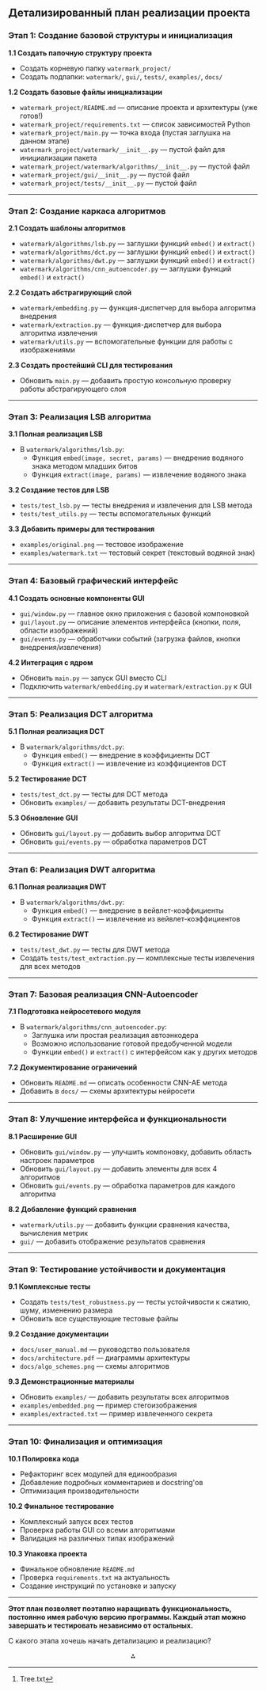
## **Детализированный план реализации проекта**

### **Этап 1: Создание базовой структуры и инициализация**

**1.1 Создать папочную структуру проекта**

- Создать корневую папку `watermark_project/`
- Создать подпапки: `watermark/`, `gui/`, `tests/`, `examples/`, `docs/`

**1.2 Создать базовые файлы инициализации**

- `watermark_project/README.md` — описание проекта и архитектуры (уже готов!)
- `watermark_project/requirements.txt` — список зависимостей Python
- `watermark_project/main.py` — точка входа (пустая заглушка на данном этапе)
- `watermark_project/watermark/__init__.py` — пустой файл для инициализации пакета
- `watermark_project/watermark/algorithms/__init__.py` — пустой файл
- `watermark_project/gui/__init__.py` — пустой файл
- `watermark_project/tests/__init__.py` — пустой файл

***

### **Этап 2: Создание каркаса алгоритмов**

**2.1 Создать шаблоны алгоритмов**

- `watermark/algorithms/lsb.py` — заглушки функций `embed()` и `extract()`
- `watermark/algorithms/dct.py` — заглушки функций `embed()` и `extract()`
- `watermark/algorithms/dwt.py` — заглушки функций `embed()` и `extract()`
- `watermark/algorithms/cnn_autoencoder.py` — заглушки функций `embed()` и `extract()`

**2.2 Создать абстрагирующий слой**

- `watermark/embedding.py` — функция-диспетчер для выбора алгоритма внедрения
- `watermark/extraction.py` — функция-диспетчер для выбора алгоритма извлечения
- `watermark/utils.py` — вспомогательные функции для работы с изображениями

**2.3 Создать простейший CLI для тестирования**

- Обновить `main.py` — добавить простую консольную проверку работы абстрагирующего слоя

***

### **Этап 3: Реализация LSB алгоритма**

**3.1 Полная реализация LSB**

- В `watermark/algorithms/lsb.py`:
    - Функция `embed(image, secret, params)` — внедрение водяного знака методом младших битов
    - Функция `extract(image, params)` — извлечение водяного знака

**3.2 Создание тестов для LSB**

- `tests/test_lsb.py` — тесты внедрения и извлечения для LSB метода
- `tests/test_utils.py` — тесты вспомогательных функций

**3.3 Добавить примеры для тестирования**

- `examples/original.png` — тестовое изображение
- `examples/watermark.txt` — тестовый секрет (текстовый водяной знак)

***

### **Этап 4: Базовый графический интерфейс**

**4.1 Создать основные компоненты GUI**

- `gui/window.py` — главное окно приложения с базовой компоновкой
- `gui/layout.py` — описание элементов интерфейса (кнопки, поля, области изображений)
- `gui/events.py` — обработчики событий (загрузка файлов, кнопки внедрения/извлечения)

**4.2 Интеграция с ядром**

- Обновить `main.py` — запуск GUI вместо CLI
- Подключить `watermark/embedding.py` и `watermark/extraction.py` к GUI

***

### **Этап 5: Реализация DCT алгоритма**

**5.1 Полная реализация DCT**

- В `watermark/algorithms/dct.py`:
    - Функция `embed()` — внедрение в коэффициенты DCT
    - Функция `extract()` — извлечение из коэффициентов DCT

**5.2 Тестирование DCT**

- `tests/test_dct.py` — тесты для DCT метода
- Обновить `examples/` — добавить результаты DCT-внедрения

**5.3 Обновление GUI**

- Обновить `gui/layout.py` — добавить выбор алгоритма DCT
- Обновить `gui/events.py` — обработка параметров DCT

***

### **Этап 6: Реализация DWT алгоритма**

**6.1 Полная реализация DWT**

- В `watermark/algorithms/dwt.py`:
    - Функция `embed()` — внедрение в вейвлет-коэффициенты
    - Функция `extract()` — извлечение из вейвлет-коэффициентов

**6.2 Тестирование DWT**

- `tests/test_dwt.py` — тесты для DWT метода
- Создать `tests/test_extraction.py` — комплексные тесты извлечения для всех методов

***

### **Этап 7: Базовая реализация CNN-Autoencoder**

**7.1 Подготовка нейросетевого модуля**

- В `watermark/algorithms/cnn_autoencoder.py`:
    - Заглушка или простая реализация автоэнкодера
    - Возможно использование готовой предобученной модели
    - Функции `embed()` и `extract()` с интерфейсом как у других методов

**7.2 Документирование ограничений**

- Обновить `README.md` — описать особенности CNN-AE метода
- Добавить в `docs/` — схемы архитектуры нейросети

***

### **Этап 8: Улучшение интерфейса и функциональности**

**8.1 Расширение GUI**

- Обновить `gui/window.py` — улучшить компоновку, добавить область настроек параметров
- Обновить `gui/layout.py` — добавить элементы для всех 4 алгоритмов
- Обновить `gui/events.py` — обработка параметров для каждого алгоритма

**8.2 Добавление функций сравнения**

- `watermark/utils.py` — добавить функции сравнения качества, вычисления метрик
- `gui/` — добавить отображение результатов сравнения

***

### **Этап 9: Тестирование устойчивости и документация**

**9.1 Комплексные тесты**

- Создать `tests/test_robustness.py` — тесты устойчивости к сжатию, шуму, изменению размера
- Обновить все существующие тестовые файлы

**9.2 Создание документации**

- `docs/user_manual.md` — руководство пользователя
- `docs/architecture.pdf` — диаграммы архитектуры
- `docs/algo_schemes.png` — схемы алгоритмов

**9.3 Демонстрационные материалы**

- Обновить `examples/` — добавить результаты всех алгоритмов
- `examples/embedded.png` — пример стегоизображения
- `examples/extracted.txt` — пример извлеченного секрета

***

### **Этап 10: Финализация и оптимизация**

**10.1 Полировка кода**

- Рефакторинг всех модулей для единообразия
- Добавление подробных комментариев и docstring'ов
- Оптимизация производительности

**10.2 Финальное тестирование**

- Комплексный запуск всех тестов
- Проверка работы GUI со всеми алгоритмами
- Валидация на различных типах изображений

**10.3 Упаковка проекта**

- Финальное обновление `README.md`
- Проверка `requirements.txt` на актуальность
- Создание инструкций по установке и запуску

***

**Этот план позволяет поэтапно наращивать функциональность, постоянно имея рабочую версию программы. Каждый этап можно завершать и тестировать независимо от остальных.**

С какого этапа хочешь начать детализацию и реализацию?
<span style="display:none">[^1]</span>

<div align="center">⁂</div>

[^1]: Tree.txt

